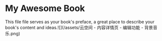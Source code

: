 # My Awesome Book

This file file serves as your book's preface, a great place to describe your book's content and ideas.![](/assets/云空间 - 内容详情页 - 编辑功能 - 背景音乐.png)

